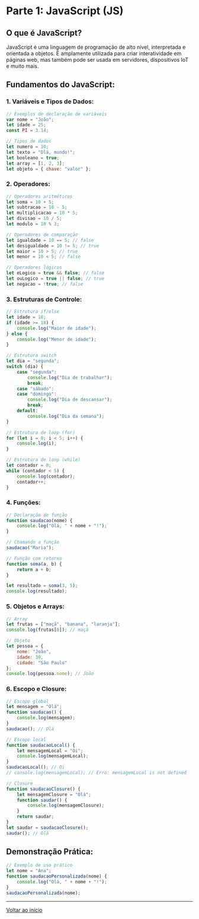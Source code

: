 # Parte 1: JavaScript (JS)

## O que é JavaScript?
JavaScript é uma linguagem de programação de alto nível, interpretada e orientada a objetos. É amplamente utilizada para criar interatividade em páginas web, mas também pode ser usada em servidores, dispositivos IoT e muito mais.

## Fundamentos do JavaScript:

### 1. Variáveis e Tipos de Dados:
```javascript
// Exemplos de declaração de variáveis
var nome = "João";
let idade = 25;
const PI = 3.14;

// Tipos de dados
let numero = 10;
let texto = "Olá, mundo!";
let booleano = true;
let array = [1, 2, 3];
let objeto = { chave: "valor" };
```

### 2. Operadores:
```javascript
// Operadores aritméticos
let soma = 10 + 5;
let subtracao = 10 - 5;
let multiplicacao = 10 * 5;
let divisao = 10 / 5;
let modulo = 10 % 3;

// Operadores de comparação
let igualdade = 10 == 5; // false
let desigualdade = 10 != 5; // true
let maior = 10 > 5; // true
let menor = 10 < 5; // false

// Operadores lógicos
let eLogico = true && false; // false
let ouLogico = true || false; // true
let negacao = !true; // false
```

### 3. Estruturas de Controle:
```javascript
// Estrutura if/else
let idade = 18;
if (idade >= 18) {
    console.log("Maior de idade");
} else {
    console.log("Menor de idade");
}

// Estrutura switch
let dia = "segunda";
switch (dia) {
    case "segunda":
        console.log("Dia de trabalhar");
        break;
    case "sábado":
    case "domingo":
        console.log("Dia de descansar");
        break;
    default:
        console.log("Dia da semana");
}

// Estrutura de loop (for)
for (let i = 0; i < 5; i++) {
    console.log(i);
}

// Estrutura de loop (while)
let contador = 0;
while (contador < 5) {
    console.log(contador);
    contador++;
}
```

### 4. Funções:
```javascript
// Declaração de função
function saudacao(nome) {
    console.log("Olá, " + nome + "!");
}

// Chamando a função
saudacao("Maria");

// Função com retorno
function soma(a, b) {
    return a + b;
}

let resultado = soma(3, 5);
console.log(resultado);
```

### 5. Objetos e Arrays:
```javascript
// Array
let frutas = ["maçã", "banana", "laranja"];
console.log(frutas[0]); // maçã

// Objeto
let pessoa = {
    nome: "João",
    idade: 30,
    cidade: "São Paulo"
};
console.log(pessoa.nome); // João
```

### 6. Escopo e Closure:
```javascript
// Escopo global
let mensagem = "Olá";
function saudacao() {
    console.log(mensagem);
}
saudacao(); // Olá

// Escopo local
function saudacaoLocal() {
    let mensagemLocal = "Oi";
    console.log(mensagemLocal);
}
saudacaoLocal(); // Oi
// console.log(mensagemLocal); // Erro: mensagemLocal is not defined

// Closure
function saudacaoClosure() {
    let mensagemClosure = "Olá";
    function saudar() {
        console.log(mensagemClosure);
    }
    return saudar;
}
let saudar = saudacaoClosure();
saudar(); // Olá
```

## Demonstração Prática:
```javascript
// Exemplo de uso prático
let nome = "Ana";
function saudacaoPersonalizada(nome) {
    console.log("Olá, " + nome + "!");
}
saudacaoPersonalizada(nome);
```

---
[Voltar ao início](../README.md)